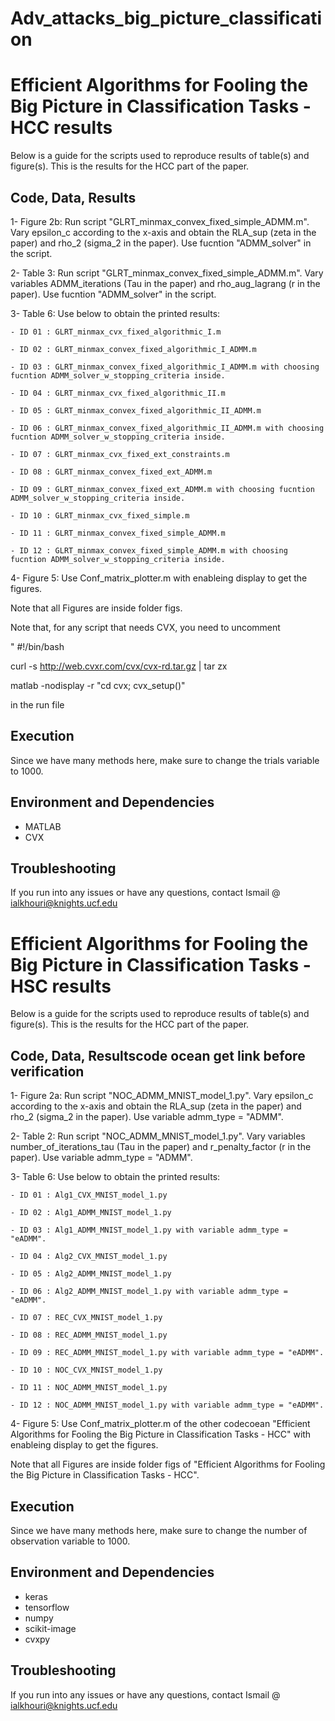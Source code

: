 # Adv_attacks_big_picture_classification
# Efficient Algorithms for Fooling the Big Picture in Classification Tasks - HCC results

Below is a guide for the scripts used to reproduce results of table(s) and figure(s). This is the results for the HCC part of the paper.

## Code, Data, Results

1- Figure 2b: Run script "GLRT_minmax_convex_fixed_simple_ADMM.m". Vary epsilon_c according to the x-axis and obtain the RLA_sup (zeta in the paper) and rho_2 (sigma_2 in the paper). Use fucntion "ADMM_solver" in the script.

2- Table   3: Run script "GLRT_minmax_convex_fixed_simple_ADMM.m". Vary variables ADMM_iterations (Tau in the paper) and rho_aug_lagrang (r in the paper). Use fucntion "ADMM_solver" in the script.

3- Table   6: Use below to obtain the printed results:

    - ID 01 : GLRT_minmax_cvx_fixed_algorithmic_I.m

    - ID 02 : GLRT_minmax_convex_fixed_algorithmic_I_ADMM.m

    - ID 03 : GLRT_minmax_convex_fixed_algorithmic_I_ADMM.m with choosing fucntion ADMM_solver_w_stopping_criteria inside.

    - ID 04 : GLRT_minmax_cvx_fixed_algorithmic_II.m 

    - ID 05 : GLRT_minmax_convex_fixed_algorithmic_II_ADMM.m 

    - ID 06 : GLRT_minmax_convex_fixed_algorithmic_II_ADMM.m with choosing fucntion ADMM_solver_w_stopping_criteria inside.

    - ID 07 : GLRT_minmax_cvx_fixed_ext_constraints.m

    - ID 08 : GLRT_minmax_convex_fixed_ext_ADMM.m

    - ID 09 : GLRT_minmax_convex_fixed_ext_ADMM.m with choosing fucntion ADMM_solver_w_stopping_criteria inside.

    - ID 10 : GLRT_minmax_cvx_fixed_simple.m

    - ID 11 : GLRT_minmax_convex_fixed_simple_ADMM.m

    - ID 12 : GLRT_minmax_convex_fixed_simple_ADMM.m with choosing fucntion ADMM_solver_w_stopping_criteria inside.

4- Figure  5: Use Conf_matrix_plotter.m with enableing display to get the figures.

Note that all Figures are inside folder figs.

Note that, for any script that needs CVX, you need to uncomment 

"
#!/bin/bash

curl -s http://web.cvxr.com/cvx/cvx-rd.tar.gz | tar zx

matlab -nodisplay -r "cd cvx; cvx_setup()"

in the run file 

## Execution 

Since we have many methods here, make sure to change the trials variable to 1000.

## Environment and Dependencies

- MATLAB
- CVX


## Troubleshooting

If you run into any issues or have any questions, contact Ismail @ ialkhouri@knights.ucf.edu


# Efficient Algorithms for Fooling the Big Picture in Classification Tasks - HSC results

Below is a guide for the scripts used to reproduce results of table(s) and figure(s). This is the results for the HCC part of the paper.

## Code, Data, Resultscode ocean get link before verification

1- Figure 2a: Run script "NOC_ADMM_MNIST_model_1.py". Vary epsilon_c according to the x-axis and obtain the RLA_sup (zeta in the paper) and rho_2 (sigma_2 in the paper). Use variable admm_type = "ADMM".

2- Table   2: Run script "NOC_ADMM_MNIST_model_1.py". Vary variables number_of_iterations_tau (Tau in the paper) and r_penalty_factor (r in the paper). Use variable admm_type = "ADMM". 

3- Table   6: Use below to obtain the printed results:

    - ID 01 : Alg1_CVX_MNIST_model_1.py

    - ID 02 : Alg1_ADMM_MNIST_model_1.py

    - ID 03 : Alg1_ADMM_MNIST_model_1.py with variable admm_type = "eADMM". 

    - ID 04 : Alg2_CVX_MNIST_model_1.py 

    - ID 05 : Alg2_ADMM_MNIST_model_1.py 

    - ID 06 : Alg2_ADMM_MNIST_model_1.py with variable admm_type = "eADMM". 

    - ID 07 : REC_CVX_MNIST_model_1.py

    - ID 08 : REC_ADMM_MNIST_model_1.py

    - ID 09 : REC_ADMM_MNIST_model_1.py with variable admm_type = "eADMM". 

    - ID 10 : NOC_CVX_MNIST_model_1.py

    - ID 11 : NOC_ADMM_MNIST_model_1.py

    - ID 12 : NOC_ADMM_MNIST_model_1.py with variable admm_type = "eADMM". 

4- Figure  5: Use Conf_matrix_plotter.m of the other codecoean "Efficient Algorithms for Fooling the Big Picture in Classification Tasks - HCC" with enableing display to get the figures.

Note that all Figures are inside folder figs of "Efficient Algorithms for Fooling the Big Picture in Classification Tasks - HCC".

## Execution 

Since we have many methods here, make sure to change the number of observation variable to 1000.

## Environment and Dependencies

- keras
- tensorflow
- numpy
- scikit-image
- cvxpy


## Troubleshooting

If you run into any issues or have any questions, contact Ismail @ ialkhouri@knights.ucf.edu
